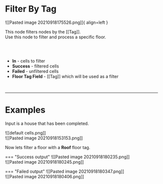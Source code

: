 # **Filter By Tag**


![[Pasted image 20210918175526.png]]{ align=left }   

This node filters nodes by the [[Tag]].  
Use this node to filter and process a specific floor.  

<br /><br />

- **In** - cells to filter
- **Success** - filtered cells
- **Failed** - unfiltered cells
- **Floor Tag Field** - [[Tag]] which will be used as a filter
<br />

--------

# Examples
Input is a house that has been completed.  

![[default cells.png]]  
![[Pasted image 20210918153153.png]]  

Now lets filter a floor with a **Roof** floor tag.  

=== "Success output"
	![[Pasted image 20210918180235.png]]  
	![[Pasted image 20210918180245.png]]  

=== "Failed output"
	![[Pasted image 20210918180347.png]]  
	![[Pasted image 20210918180406.png]]  
